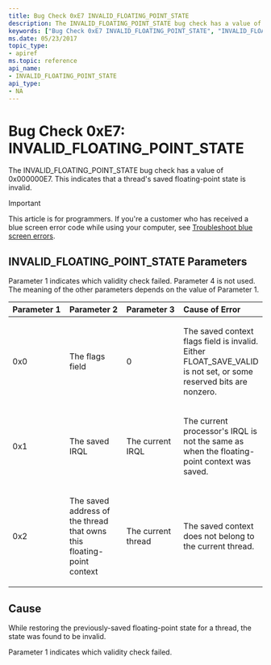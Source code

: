 ```yaml
---
title: Bug Check 0xE7 INVALID_FLOATING_POINT_STATE
description: The INVALID_FLOATING_POINT_STATE bug check has a value of 0x000000E7. This indicates that a thread's saved floating-point state is invalid.
keywords: ["Bug Check 0xE7 INVALID_FLOATING_POINT_STATE", "INVALID_FLOATING_POINT_STATE"]
ms.date: 05/23/2017
topic_type:
- apiref
ms.topic: reference
api_name:
- INVALID_FLOATING_POINT_STATE
api_type:
- NA
---
```


# Bug Check 0xE7: INVALID\_FLOATING\_POINT\_STATE


The INVALID\_FLOATING\_POINT\_STATE bug check has a value of 0x000000E7. This indicates that a thread's saved floating-point state is invalid.

> [!IMPORTANT]
> This article is for programmers. If you're a customer who has received a blue screen error code while using your computer, see [Troubleshoot blue screen errors](https://www.windows.com/stopcode).


## INVALID\_FLOATING\_POINT\_STATE Parameters


Parameter 1 indicates which validity check failed. Parameter 4 is not used. The meaning of the other parameters depends on the value of Parameter 1.

<table>
<colgroup>
<col width="25%" />
<col width="25%" />
<col width="25%" />
<col width="25%" />
</colgroup>
<thead>
<tr class="header">
<th align="left">Parameter 1</th>
<th align="left">Parameter 2</th>
<th align="left">Parameter 3</th>
<th align="left">Cause of Error</th>
</tr>
</thead>
<tbody>
<tr class="odd">
<td align="left"><p>0x0</p></td>
<td align="left"><p>The flags field</p></td>
<td align="left"><p>0</p></td>
<td align="left"><p>The saved context flags field is invalid. Either FLOAT_SAVE_VALID is not set, or some reserved bits are nonzero.</p></td>
</tr>
<tr class="even">
<td align="left"><p>0x1</p></td>
<td align="left"><p>The saved IRQL</p></td>
<td align="left"><p>The current IRQL</p></td>
<td align="left"><p>The current processor's IRQL is not the same as when the floating-point context was saved.</p></td>
</tr>
<tr class="odd">
<td align="left"><p>0x2</p></td>
<td align="left"><p>The saved address of the thread that owns this floating-point context</p></td>
<td align="left"><p>The current thread</p></td>
<td align="left"><p>The saved context does not belong to the current thread.</p></td>
</tr>
</tbody>
</table>

 

## Cause

While restoring the previously-saved floating-point state for a thread, the state was found to be invalid.

Parameter 1 indicates which validity check failed.

 

 




